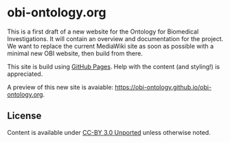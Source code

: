 # obi-ontology.org

This is a first draft of a new website for the Ontology for Biomedical Investigations. It will contain an overview and documentation for the project. We want to replace the current MediaWiki site as soon as possible with a minimal new OBI website, then build from there.

This site is build using [GitHub Pages](https://pages.github.com). Help with the content (and styling!) is appreciated.

A preview of this new site is avaiable: <https://obi-ontology.github.io/obi-ontology.org>.


## License

Content is available under [CC-BY 3.0 Unported](http://creativecommons.org/licenses/by/3.0/) unless otherwise noted.
